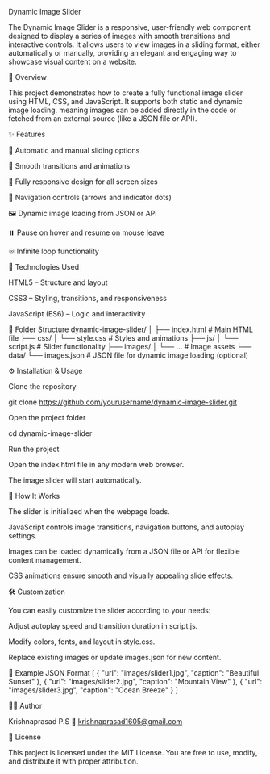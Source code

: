 Dynamic Image Slider

The Dynamic Image Slider is a responsive, user-friendly web component designed to display a series of images with smooth transitions and interactive controls. It allows users to view images in a sliding format, either automatically or manually, providing an elegant and engaging way to showcase visual content on a website.

🚀 Overview

This project demonstrates how to create a fully functional image slider using HTML, CSS, and JavaScript. It supports both static and dynamic image loading, meaning images can be added directly in the code or fetched from an external source (like a JSON file or API).

✨ Features

🔄 Automatic and manual sliding options

🎨 Smooth transitions and animations

📱 Fully responsive design for all screen sizes

🧭 Navigation controls (arrows and indicator dots)

🖼️ Dynamic image loading from JSON or API

⏸️ Pause on hover and resume on mouse leave

♾️ Infinite loop functionality

🧰 Technologies Used

HTML5 – Structure and layout

CSS3 – Styling, transitions, and responsiveness

JavaScript (ES6) – Logic and interactivity

📁 Folder Structure
dynamic-image-slider/
│
├── index.html          # Main HTML file
├── css/
│   └── style.css       # Styles and animations
├── js/
│   └── script.js       # Slider functionality
├── images/
│   └── ...             # Image assets
└── data/
    └── images.json     # JSON file for dynamic image loading (optional)

⚙️ Installation & Usage

Clone the repository

git clone https://github.com/yourusername/dynamic-image-slider.git


Open the project folder

cd dynamic-image-slider


Run the project

Open the index.html file in any modern web browser.

The image slider will start automatically.

🧠 How It Works

The slider is initialized when the webpage loads.

JavaScript controls image transitions, navigation buttons, and autoplay settings.

Images can be loaded dynamically from a JSON file or API for flexible content management.

CSS animations ensure smooth and visually appealing slide effects.

🛠️ Customization

You can easily customize the slider according to your needs:

Adjust autoplay speed and transition duration in script.js.

Modify colors, fonts, and layout in style.css.

Replace existing images or update images.json for new content.

📄 Example JSON Format
[
  {
    "url": "images/slider1.jpg",
    "caption": "Beautiful Sunset"
  },
  {
    "url": "images/slider2.jpg",
    "caption": "Mountain View"
  },
  {
    "url": "images/slider3.jpg",
    "caption": "Ocean Breeze"
  }
]

👨‍💻 Author

Krishnaprasad P.S
📧 krishnaprasad1605@gmail.com

📝 License

This project is licensed under the MIT License.
You are free to use, modify, and distribute it with proper attribution.
